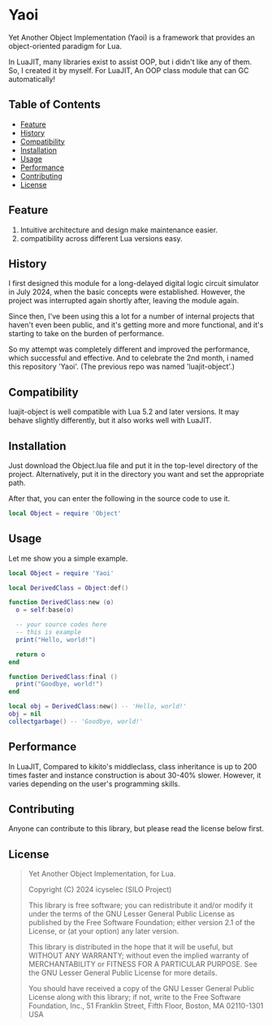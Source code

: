 # Yaoi
Yet Another Object Implementation (Yaoi) is a framework that provides an object-oriented paradigm for Lua.

In LuaJIT, many libraries exist to assist OOP, but i didn't like any of them. So, I created it by myself. For LuaJIT, An OOP class module that can GC automatically!

## Table of Contents
- [Feature](#feature)
- [History](#history)
- [Compatibility](#compatibility)
- [Installation](#installation)
- [Usage](#usage)
- [Performance](#performance)
- [Contributing](#contributing)
- [License](#license)

## Feature
1. Intuitive architecture and design make maintenance easier.
2. compatibility across different Lua versions easy.

## History
I first designed this module for a long-delayed digital logic circuit simulator in July 2024, when the basic concepts were established. However, the project was interrupted again shortly after, leaving the module again.

Since then, I've been using this a lot for a number of internal projects that haven't even been public, and it's getting more and more functional, and it's starting to take on the burden of performance.

So my attempt was completely different and improved the performance, which successful and effective. And to celebrate the 2nd month, i named this repository 'Yaoi'. (The previous repo was named 'luajit-object'.)

## Compatibility
luajit-object is well compatible with Lua 5.2 and later versions. It may behave slightly differently, but it also works well with LuaJIT.

## Installation
Just download the Object.lua file and put it in the top-level directory of the project. Alternatively, put it in the directory you want and set the appropriate path.

After that, you can enter the following in the source code to use it.
```lua
local Object = require 'Object'
```

## Usage
Let me show you a simple example.
```lua
local Object = require 'Yaoi'

local DerivedClass = Object:def()

function DerivedClass:new (o)
  o = self:base(o)

  -- your source codes here
  -- this is example
  print("Hello, world!")

  return o
end

function DerivedClass:final ()
  print("Goodbye, world!")
end

local obj = DerivedClass:new() -- 'Hello, world!'
obj = nil
collectgarbage() -- 'Goodbye, world!'
```

## Performance
In LuaJIT, Compared to kikito's middleclass, class inheritance is up to 200 times faster and instance construction is about 30-40% slower. However, it varies depending on the user's programming skills.

## Contributing
Anyone can contribute to this library, but please read the license below first.

## License
> Yet Another Object Implementation, for Lua.
> 
> Copyright (C) 2024  icyselec (SILO Project)
>
> This library is free software; you can redistribute it and/or modify it under the terms of the GNU Lesser General Public License as published by the Free Software Foundation; either version 2.1 of the License, or (at your option) any later version.
>
> This library is distributed in the hope that it will be useful, but WITHOUT ANY WARRANTY; without even the implied warranty of MERCHANTABILITY or FITNESS FOR A PARTICULAR PURPOSE.  See the GNU Lesser General Public License for more details.
>
> You should have received a copy of the GNU Lesser General Public License along with this library; if not, write to the Free Software Foundation, Inc., 51 Franklin Street, Fifth Floor, Boston, MA  02110-1301  USA

